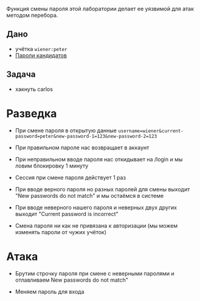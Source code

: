 Функция смены пароля этой лаборатории делает ее уязвимой для атак методом перебора.

## Дано

- учётка `wiener:peter`
- [Пароли кандидатов](https://portswigger.net/web-security/authentication/auth-lab-passwords)

## Задача 

- хакнуть carlos

# Разведка

- При смене пароля в открытую данные `username=wiener&current-password=peter&new-password-1=123&new-password-2=123` 

- При правильном пароле нас возвращает в аккаунт 

- При неправильном вводе пароля нас откидывает на /login и мы ловим блокировку 1 минуту

- Сессия при смене пароля действует 1 раз 

- При вводе верного пароля но разных паролей для смены выходит "New passwords do not match" и мы остаёмся в системе

- При вводе неверного нашего пароля и неверных двух других выходит "Current password is incorrect"

- Смена пароля ни как не привязана к авторизации (мы можем изменять пароли от чужих учёток)
# Атака

- Брутим строчку пароля при смене с неверными паролями и отлавливаем New passwords do not match"

- Меняем пароль для входа